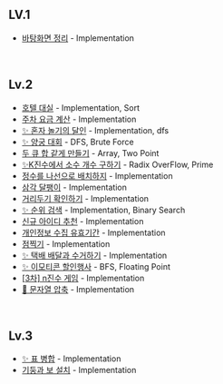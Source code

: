 ## LV.1

- [바탕화면 정리](/Programmers/problems/LV1/%EB%B0%94%ED%83%95%ED%99%94%EB%A9%B4%20%EC%A0%95%EB%A6%AC.swift) - Implementation

<br>

## Lv.2

- [호텔 대실](/Programmers/problems/LV2/%ED%98%B8%ED%85%94%20%EB%8C%80%EC%8B%A4.swift) - Implementation, Sort
- [주차 요금 계산](/Programmers/problems/LV2/%EC%A3%BC%EC%B0%A8%20%EC%9A%94%EA%B8%88%20%EA%B3%84%EC%82%B0.swift) - Implementation
- [✨ 혼자 놀기의 달인](/Programmers/problems/LV2/%ED%98%BC%EC%9E%90%20%EB%86%80%EA%B8%B0%EC%9D%98%20%EB%8B%AC%EC%9D%B8.swift) - Implementation, dfs
- [✨ 양궁 대회](/Programmers/problems/LV2/%EC%96%91%EA%B6%81%EB%8C%80%ED%9A%8C.swift) - DFS, Brute Force
- [두 큐 합 같게 만들기](/Programmers/problems/LV2/%EB%91%90%20%ED%81%90%20%ED%95%A9%20%EA%B0%99%EA%B2%8C%20%EB%A7%8C%EB%93%A4%EA%B8%B0.swift) - Array, Two Point
- [✨K진수에서 소수 개수 구하기](/Programmers/problems/LV2/K%EC%A7%84%EC%88%98%EC%97%90%EC%84%9C%20%EC%86%8C%EC%88%98%20%EA%B0%9C%EC%88%98%20%EA%B5%AC%ED%95%98%EA%B8%B0.swift) - Radix OverFlow, Prime
- [정수를 나선으로 배치하지](/Programmers/problems/LV2/%EC%A0%95%EC%88%98%EB%A5%BC%20%EB%82%98%EC%84%A0%ED%98%95%EC%9C%BC%EB%A1%9C_%EB%B0%B0%EC%B9%98%ED%95%98%EA%B8%B0.swift) - Implementation
- [삼각 달팽이](/Programmers/problems/LV2/%EC%82%BC%EA%B0%81%20%EB%8B%AC%ED%8C%BD%EC%9D%B4.swift) - Implementation
- [거리두기 확인하기](/Programmers/problems/LV2/%EA%B1%B0%EB%A6%AC%EB%91%90%EA%B8%B0%20%ED%99%95%EC%9D%B8%ED%95%98%EA%B8%B0.swift) - Implementation
- [✨ 순위 검색](/Programmers/problems/LV2/%EC%88%9C%EC%9C%84%20%EA%B2%80%EC%83%89.swift) - Implementation, Binary Search
- [신규 아이디 추천](/Programmers/problems/LV2/%EC%8B%A0%EA%B7%9C%20%EC%95%84%EC%9D%B4%EB%94%94%20%EC%B6%94%EC%B2%9C.swift) - Implementation
- [개인정보 수집 유효기간](/Programmers/problems/LV2/%EA%B0%9C%EC%9D%B8%EC%A0%95%EB%B3%B4%20%EC%88%98%EC%A7%91%20%EC%9C%A0%ED%9A%A8%EA%B8%B0%EA%B0%84.swift) - Implementation
- [점찍기](/Programmers/problems/LV2/%EC%A0%90%20%EC%B0%8D%EA%B8%B0.swift) - Implementation
- [✨ 택배 배달과 수거하기](/Programmers/problems/LV2/%ED%83%9D%EB%B0%B0%20%EB%B0%B0%EB%8B%AC%EA%B3%BC%20%EC%88%98%EA%B1%B0%ED%95%98%EA%B8%B0.swift) - Implementation
- [✨ 이모티콘 할인행사](/Programmers/problems/LV2/%EC%9D%B4%EB%AA%A8%ED%8B%B0%EC%BD%98%20%ED%95%A0%EC%9D%B8%ED%96%89%EC%82%AC.swift) - BFS, Floating Point
- [[3차] n진수 게임](/Programmers/problems/LV2/%5B3%EC%B0%A8%5D%20n%EC%A7%84%EC%88%98%20%EA%B2%8C%EC%9E%84.swift) - Implementation
- [🚨 문자열 압축](/Programmers/problems/LV2/%EB%AC%B8%EC%9E%90%EC%97%B4%20%EC%95%95%EC%B6%95.swift) - Implementation

<br>

## Lv.3

- [✨ 표 병합](/Programmers/problems/LV3/%ED%91%9C%20%EB%B3%91%ED%95%A9.swift) - Implementation
- [기둥과 보 설치](/Programmers/problems/LV3/%EA%B8%B0%EB%91%A5%EA%B3%BC%20%EB%B3%B4%20%EC%84%A4%EC%B9%98.swift) - Implementation
